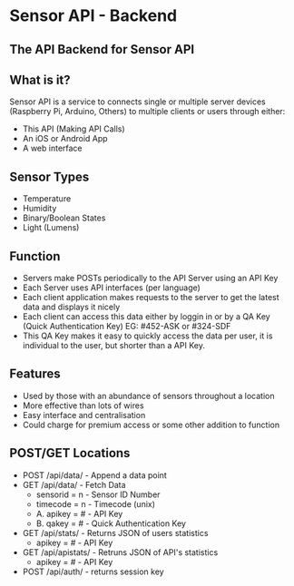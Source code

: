 # Sensor API - Backend
The API Backend for Sensor API
---
## What is it?
Sensor API is a service to connects single or multiple server devices (Raspberry Pi, Arduino, Others) to multiple clients or users through either:
* This API (Making API Calls)
* An iOS or Android App
* A web interface

## Sensor Types
* Temperature
* Humidity
* Binary/Boolean States
* Light (Lumens)

## Function
* Servers make POSTs periodically to the API Server using an API Key
* Each Server uses API interfaces (per language)
* Each client application makes requests to the server to get the latest data and displays it nicely
* Each client can access this data either by loggin in or by a QA Key (Quick Authentication Key) EG: #452-ASK or #324-SDF
* This QA Key makes it easy to quickly access the data per user, it is individual to the user, but shorter than a API Key.

## Features
* Used by those with an abundance of sensors throughout a location
* More effective than lots of wires
* Easy interface and centralisation
* Could charge for premium access or some other addition to function

## POST/GET Locations
* POST /api/data/ - Append a data point
* GET /api/data/ - Fetch Data
   * sensorid = n - Sensor ID Number
   * timecode = n - Timecode (unix)
   * A. apikey = # - API Key
   * B. qakey = # - Quick Authentication Key
* GET /api/stats/ - Returns JSON of users statistics
   * apikey = # - API Key
* GET /api/apistats/ - Retruns JSON of API's statistics
   * apikey = # - API Key
* POST /api/auth/ - returns session key
